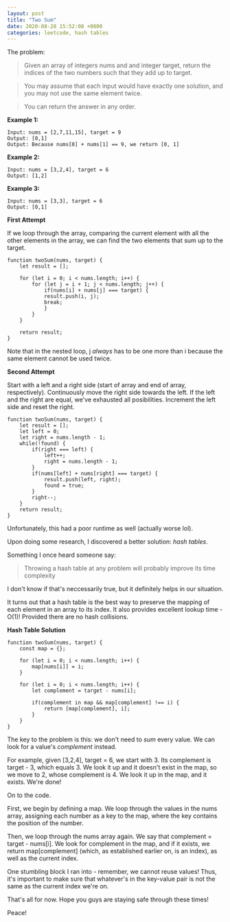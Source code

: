 ```yaml
---
layout: post
title: "Two Sum"
date: 2020-08-28 15:52:08 +0800
categories: leetcode, hash tables
---
```


The problem:

> Given an array of integers nums and and integer target, return the indices of the two numbers such that they add up to target.

> You may assume that each input would have exactly one solution, and you may not use the same element twice.

> You can return the answer in any order.

**Example 1:**

    Input: nums = [2,7,11,15], target = 9
    Output: [0,1]
    Output: Because nums[0] + nums[1] == 9, we return [0, 1]

**Example 2:**

    Input: nums = [3,2,4], target = 6
    Output: [1,2]

**Example 3:**

    Input: nums = [3,3], target = 6
    Output: [0,1]

**First Attempt**

If we loop through the array, comparing the current element with all the other elements in the array, we can find the two elements that sum up to the target.

    function twoSum(nums, target) {
        let result = [];

        for (let i = 0; i < nums.length; i++) {
            for (let j = i + 1; j < nums.length; j++) {
                if(nums[i] + nums[j] === target) {
                result.push(i, j);
                break;
                }
            }
        }

        return result;
    }

Note that in the nested loop, j _always_ has to be one more than i because the same element cannot be used twice.

**Second Attempt**

Start with a left and a right side (start of array and end of array, respectively). Continuously move the right side towards the left. If the left and the right are equal, we've exhausted all posibilities. Increment the left side and reset the right.

    function twoSum(nums, target) {
        let result = [];
        let left = 0;
        let right = nums.length - 1;
        while(!found) {
            if(right === left) {
                left++;
                right = nums.length - 1;
            }
            if(nums[left] + nums[right] === target) {
                result.push(left, right);
                found = true;
            }
            right--;
        }
        return result;
    }

Unfortunately, this had a poor runtime as well (actually worse lol).

Upon doing some research, I discovered a better solution: _hash tables_.

Something I once heard someone say:

> Throwing a hash table at any problem will probably improve its time complexity

I don't know if that's neccessarily true, but it definitely helps in our situation.

It turns out that a hash table is the best way to preserve the mapping of each element in an array to its index. It also provides excellent lookup time - O(1)! Provided there are no hash collisions.

**Hash Table Solution**

    function twoSum(nums, target) {
        const map = {};

        for (let i = 0; i < nums.length; i++) {
            map[nums[i]] = i;
        }

        for (let i = 0; i < nums.length; i++) {
            let complement = target - nums[i];

            if(complement in map && map[complement] !== i) {
                return [map[complement], i];
            }
        }
    }

The key to the problem is this: we don't need to _sum_ every value. We can look for a value's _complement_ instead.

For example, given [3,2,4], target = 6, we start with 3. Its complement is target - 3, which equals 3. We look it up and it doesn't exist in the map, so we move to 2, whose complement is 4. We look it up in the map, and it exists. We're done!

On to the code.

First, we begin by defining a map. We loop through the values in the nums array, assigning each number as a key to the map, where the key contains the position of the number.

Then, we loop through the nums array again. We say that complement = target - nums[i]. We look for complement in the map, and if it exists, we return map[complement] (which, as established earlier on, is an index), as well as the current index.

One stumbling block I ran into - remember, we cannot reuse values! Thus, it's important to make sure that whatever's in the key-value pair is not the same as the current index we're on.

That's all for now. Hope you guys are staying safe through these times!

Peace!
